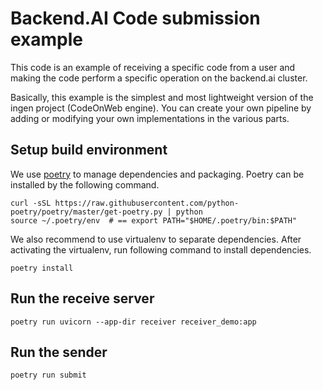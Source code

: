 # Backend.AI Code submission example

This code is an example of receiving a specific code from a user and making the code perform a specific operation on the backend.ai cluster.

Basically, this example is the simplest and most lightweight version of the ingen project (CodeOnWeb engine). 
You can create your own pipeline by adding or modifying your own implementations in the various parts.


## Setup build environment

We use [poetry](https://github.com/python-poetry/poetry) to manage dependencies and packaging. Poetry can be installed by the following command.

```shell
curl -sSL https://raw.githubusercontent.com/python-poetry/poetry/master/get-poetry.py | python
source ~/.poetry/env  # == export PATH="$HOME/.poetry/bin:$PATH"
```

We also recommend to use virtualenv to separate dependencies. After activating the virtualenv, run following command to install dependencies.

```shell
poetry install
```


## Run the receive server

```shell
poetry run uvicorn --app-dir receiver receiver_demo:app
```


## Run the sender

```shell
poetry run submit
```
